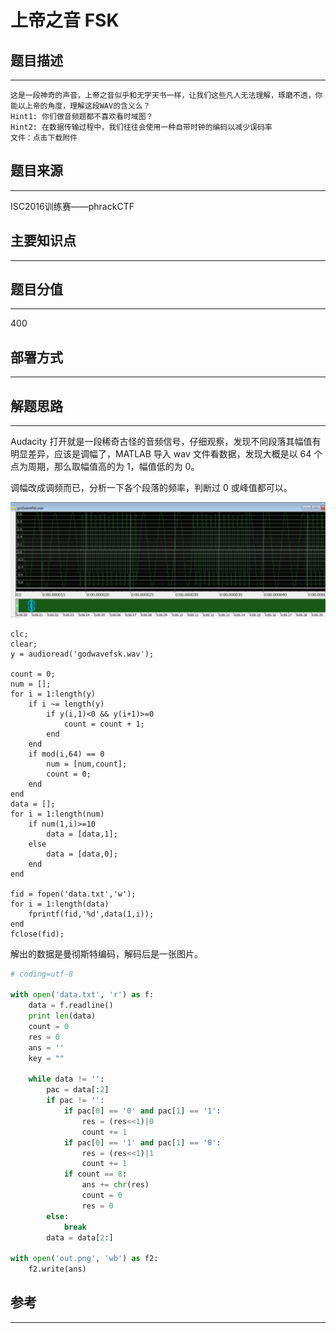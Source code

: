 # 上帝之音 FSK

## 题目描述
---
```
这是一段神奇的声音，上帝之音似乎和无字天书一样，让我们这些凡人无法理解，琢磨不透，你能以上帝的角度，理解这段WAV的含义么？
Hint1: 你们做音频题都不喜欢看时域图？
Hint2: 在数据传输过程中，我们往往会使用一种自带时钟的编码以减少误码率
文件：点击下载附件
```

## 题目来源
---
ISC2016训练赛——phrackCTF

## 主要知识点
---


## 题目分值
---
400

## 部署方式
---


## 解题思路
---

Audacity 打开就是一段稀奇古怪的音频信号，仔细观察，发现不同段落其幅值有明显差异，应该是调幅了，MATLAB 导入 wav 文件看数据，发现大概是以 64 个点为周期，那么取幅值高的为 1，幅值低的为 0。

调幅改成调频而已，分析一下各个段落的频率，判断过 0 或峰值都可以。

![](images/2021-06-13-18-17-35.png)


```
clc;
clear;
y = audioread('godwavefsk.wav');

count = 0;
num = [];
for i = 1:length(y)
    if i ~= length(y)
        if y(i,1)<0 && y(i+1)>=0
            count = count + 1;
        end
    end
    if mod(i,64) == 0
        num = [num,count];
        count = 0;
    end
end
data = [];
for i = 1:length(num)
    if num(1,i)>=10
        data = [data,1];
    else
        data = [data,0];
    end
end

fid = fopen('data.txt','w');
for i = 1:length(data)
    fprintf(fid,'%d',data(1,i));
end
fclose(fid);
```


解出的数据是曼彻斯特编码，解码后是一张图片。

```python
# coding=utf-8

with open('data.txt', 'r') as f:
    data = f.readline()
    print len(data)
    count = 0
    res = 0
    ans = ''
    key = ""

    while data != '':
        pac = data[:2]
        if pac != '':
            if pac[0] == '0' and pac[1] == '1':
                res = (res<<1)|0
                count += 1
            if pac[0] == '1' and pac[1] == '0':
                res = (res<<1)|1
                count += 1
            if count == 8:
                ans += chr(res)
                count = 0
                res = 0
        else:
            break
        data = data[2:]

with open('out.png', 'wb') as f2:
    f2.write(ans)
```

## 参考
---
